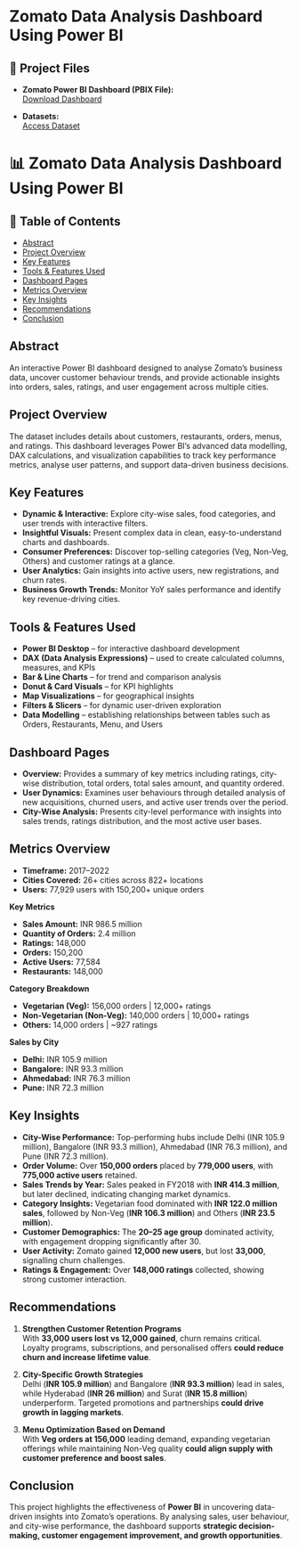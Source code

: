 # Zomato Data Analysis Dashboard Using Power BI

## 📂 Project Files

- **Zomato Power BI Dashboard (PBIX File):**  
  [Download Dashboard](https://drive.google.com/file/d/1RigQjE6XeHrNJLIk1iMOvHhNwvVkSuOF/view?usp=sharing)

- **Datasets:**  
  [Access Dataset](https://drive.google.com/drive/folders/1nCqnibGZQLGAKoOovD_f6cgYH2oCti-N?usp=sharing)

# 📊 Zomato Data Analysis Dashboard Using Power BI

## 📑 Table of Contents
- [Abstract](#abstract)
- [Project Overview](#project-overview)
- [Key Features](#key-features)
- [Tools & Features Used](#tools--features-used)
- [Dashboard Pages](#dashboard-pages)
- [Metrics Overview](#metrics-overview)
- [Key Insights](#key-insights)
- [Recommendations](#recommendations)
- [Conclusion](#conclusion)

## Abstract
An interactive Power BI dashboard designed to analyse Zomato’s business data, uncover customer behaviour trends, and provide actionable insights into orders, sales, ratings, and user engagement across multiple cities.

## Project Overview
The dataset includes details about customers, restaurants, orders, menus, and ratings. This dashboard leverages Power BI’s advanced data modelling, DAX calculations, and visualization capabilities to track key performance metrics, analyse user patterns, and support data-driven business decisions.

## Key Features
- **Dynamic & Interactive:** Explore city-wise sales, food categories, and user trends with interactive filters.  
- **Insightful Visuals:** Present complex data in clean, easy-to-understand charts and dashboards.  
- **Consumer Preferences:** Discover top-selling categories (Veg, Non-Veg, Others) and customer ratings at a glance.  
- **User Analytics:** Gain insights into active users, new registrations, and churn rates.  
- **Business Growth Trends:** Monitor YoY sales performance and identify key revenue-driving cities.  

## Tools & Features Used
- **Power BI Desktop** – for interactive dashboard development  
- **DAX (Data Analysis Expressions)** – used to create calculated columns, measures, and KPIs  
- **Bar & Line Charts** – for trend and comparison analysis  
- **Donut & Card Visuals** – for KPI highlights  
- **Map Visualizations** – for geographical insights  
- **Filters & Slicers** – for dynamic user-driven exploration  
- **Data Modelling** – establishing relationships between tables such as Orders, Restaurants, Menu, and Users  

## Dashboard Pages
- **Overview:** Provides a summary of key metrics including ratings, city-wise distribution, total orders, total sales amount, and quantity ordered.  
- **User Dynamics:** Examines user behaviours through detailed analysis of new acquisitions, churned users, and active user trends over the period.  
- **City-Wise Analysis:** Presents city-level performance with insights into sales trends, ratings distribution, and the most active user bases.  

## Metrics Overview
- **Timeframe:** 2017–2022  
- **Cities Covered:** 26+ cities across 822+ locations  
- **Users:** 77,929 users with 150,200+ unique orders  

**Key Metrics**  
- **Sales Amount:** INR 986.5 million  
- **Quantity of Orders:** 2.4 million  
- **Ratings:** 148,000  
- **Orders:** 150,200  
- **Active Users:** 77,584  
- **Restaurants:** 148,000  

**Category Breakdown**  
- **Vegetarian (Veg):** 156,000 orders | 12,000+ ratings  
- **Non-Vegetarian (Non-Veg):** 140,000 orders | 10,000+ ratings  
- **Others:** 14,000 orders | ~927 ratings  

**Sales by City**  
- **Delhi:** INR 105.9 million  
- **Bangalore:** INR 93.3 million  
- **Ahmedabad:** INR 76.3 million  
- **Pune:** INR 72.3 million  

## Key Insights
- **City-Wise Performance:** Top-performing hubs include Delhi (INR 105.9 million), Bangalore (INR 93.3 million), Ahmedabad (INR 76.3 million), and Pune (INR 72.3 million).  
- **Order Volume:** Over **150,000 orders** placed by **779,000 users**, with **775,000 active users** retained.  
- **Sales Trends by Year:** Sales peaked in FY2018 with **INR 414.3 million**, but later declined, indicating changing market dynamics.  
- **Category Insights:** Vegetarian food dominated with **INR 122.0 million sales**, followed by Non-Veg (**INR 106.3 million**) and Others (**INR 23.5 million**).  
- **Customer Demographics:** The **20–25 age group** dominated activity, with engagement dropping significantly after 30.  
- **User Activity:** Zomato gained **12,000 new users**, but lost **33,000**, signalling churn challenges.  
- **Ratings & Engagement:** Over **148,000 ratings** collected, showing strong customer interaction.  

## Recommendations
1. **Strengthen Customer Retention Programs**  
   With **33,000 users lost vs 12,000 gained**, churn remains critical. Loyalty programs, subscriptions, and personalised offers **could reduce churn and increase lifetime value**.  

2. **City-Specific Growth Strategies**  
   Delhi (**INR 105.9 million**) and Bangalore (**INR 93.3 million**) lead in sales, while Hyderabad (**INR 26 million**) and Surat (**INR 15.8 million**) underperform. Targeted promotions and partnerships **could drive growth in lagging markets**.  

3. **Menu Optimization Based on Demand**  
   With **Veg orders at 156,000** leading demand, expanding vegetarian offerings while maintaining Non-Veg quality **could align supply with customer preference and boost sales**.  

## Conclusion
This project highlights the effectiveness of **Power BI** in uncovering data-driven insights into Zomato’s operations. By analysing sales, user behaviour, and city-wise performance, the dashboard supports **strategic decision-making, customer engagement improvement, and growth opportunities**.
